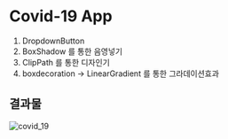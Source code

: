 # Covid-19 App

1. DropdownButton
2. BoxShadow 를 통한 음영넣기
3. ClipPath 를 통한 디자인기
4. boxdecoration -> LinearGradient 를 통한 그라데이션효과

## 결과물

![covid_19](https://user-images.githubusercontent.com/76200940/138400812-cf30e1fa-fa99-43a9-8341-f05dff7322b0.png)
